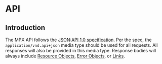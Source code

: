 # API

## Introduction

The MPX API follows the [JSON:API 1.0 specification](https://jsonapi.org/format/1.0).
Per the spec, the `application/vnd.api+json` media type should be used for all requests.
All responses will also be provided in this media type. Response bodies will always include
[Resource Objects](https://jsonapi.org/format/1.0/#document-resource-objects),
[Error Objects](https://jsonapi.org/format/1.0/#error-objects), or
[Links](https://jsonapi.org/format/1.0/#document-links).

